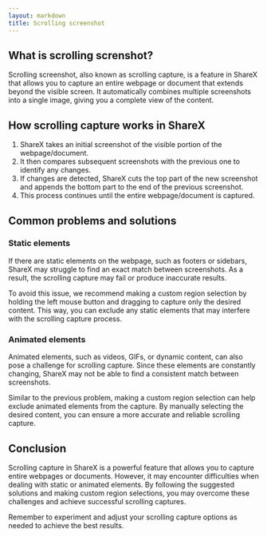 ```yaml
---
layout: markdown
title: Scrolling screenshot
---
```


## What is scrolling screnshot?

Scrolling screenshot, also known as scrolling capture, is a feature in ShareX that allows you to capture an entire webpage or document that extends beyond the visible screen. It automatically combines multiple screenshots into a single image, giving you a complete view of the content.

## How scrolling capture works in ShareX

1. ShareX takes an initial screenshot of the visible portion of the webpage/document.
2. It then compares subsequent screenshots with the previous one to identify any changes.
3. If changes are detected, ShareX cuts the top part of the new screenshot and appends the bottom part to the end of the previous screenshot.
4. This process continues until the entire webpage/document is captured.

## Common problems and solutions

### Static elements

If there are static elements on the webpage, such as footers or sidebars, ShareX may struggle to find an exact match between screenshots. As a result, the scrolling capture may fail or produce inaccurate results.

To avoid this issue, we recommend making a custom region selection by holding the left mouse button and dragging to capture only the desired content. This way, you can exclude any static elements that may interfere with the scrolling capture process.

### Animated elements

Animated elements, such as videos, GIFs, or dynamic content, can also pose a challenge for scrolling capture. Since these elements are constantly changing, ShareX may not be able to find a consistent match between screenshots.

Similar to the previous problem, making a custom region selection can help exclude animated elements from the capture. By manually selecting the desired content, you can ensure a more accurate and reliable scrolling capture.

## Conclusion

Scrolling capture in ShareX is a powerful feature that allows you to capture entire webpages or documents. However, it may encounter difficulties when dealing with static or animated elements. By following the suggested solutions and making custom region selections, you may overcome these challenges and achieve successful scrolling captures.

Remember to experiment and adjust your scrolling capture options as needed to achieve the best results.